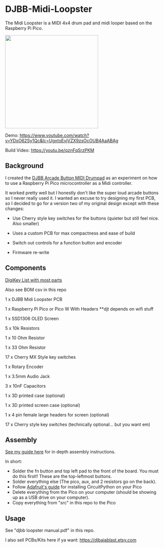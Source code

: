 # DJBB-Midi-Loopster

The Midi Loopster is a MIDI 4x4 drum pad and midi looper based on the Raspberry Pi Pico.

<img src="https://github.com/derrickthomin/DJBB-Midi-Loopster/assets/47721204/eee5f843-ab71-4f21-882a-3ed96a75d85b" width="300">


Demo:          https://www.youtube.com/watch?v=YDxO62Sy1Qc&lc=UgxtoEvjVZX9zsOcOUB4AaABAg

Build Video:   https://youtu.be/qznFqSrzPKM

## Background
I created the [DJBB Arcade Button MIDI Drumpad](https://github.com/derrickthomin/djbb-midi-box) as an experiment on how to use a Raspberry Pi Pico microcontroller as a Midi controller.

It worked pretty well but I honestly don't like the super loud arcade buttons so I never really used it. I wanted an excuse to try designing my first PCB, so I decided to go for a version two of my original design except with these changes:

- Use Cherry style key switches for the buttons (quieter but still feel nice. Also smaller)

- Uses a custom PCB for max compactness and ease of build

- Switch out controls for a function button and encoder

- Firmware re-write

  
## Components
[DigiKey List with most parts](https://www.digikey.com/en/mylists/list/QX3GPIZNYA)

Also see BOM csv in this repo



1 x DJBB Midi Loopster PCB

1 x Raspberry Pi Pico or Pico W With Headers **djt depends on wifi stuff

1 x SSD1306 OLED Screen

5 x 10k Resistors

1 x 10 Ohm Resistor

1 x 33 Ohm Resistor

17 x Cherry MX Style key switches

1 x Rotary Encoder 

1 x 3.5mm Audio Jack

3 x 10nF Capacitors

1 x 3D printed case (optional)

1 x 3D printed screen case (optional)

1 x 4 pin female large headers for screen (optional)

17 x Cherry style key switches (technically optional... but you want em)

## Assembly
[See my guide here](https://www.djbajablast.com/post/djbb-midi-loopster) for in depth assembly instructions.

In short:
- Solder the fn button and top left pad to the front of the board. You must do this first!! These are the top-leftmost buttons.
- Solder everything else (The pico, aux, and 2 resistors go on the back).
- Follow [Adafruit's guide](https://learn.adafruit.com/getting-started-with-raspberry-pi-pico-circuitpython?gclid=CjwKCAjw6p-oBhAYEiwAgg2PghND96Zkn-Pus4noFSVOym_cpsFfdWGF-w9weuVSVz8qTd52cKaOGBoCJ0QQAvD_BwE) for installing CircuitPython on your Pico
- Delete everything from the Pico on your computer (should be showing up as a USB drive on your computer).
- Copy everything from "src" in this repo to the Pico

## Usage
See "djbb loopster manual.pdf" in this repo.

I also sell PCBs/Kits here if ya want: https://djbajablast.etsy.com
